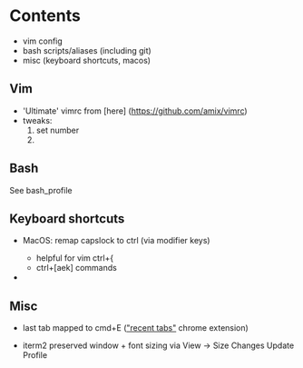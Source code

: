 # Contents
- vim config
- bash scripts/aliases (including git)
- misc (keyboard shortcuts, macos)


## Vim
- 'Ultimate' vimrc from [here] (https://github.com/amix/vimrc)
- tweaks: 
    1. set number
    2. 



## Bash
See bash_profile



## Keyboard shortcuts
- MacOS: remap capslock to ctrl (via modifier keys)
    - helpful for vim ctrl+{ 
    - ctrl+[aek] commands
  
- 


## Misc
- last tab mapped to cmd+E (["recent tabs"](https://chrome.google.com/webstore/detail/recent-tabs/ocllfmhjhfmogablefmibmjcodggknml?hl=en) chrome extension)

- iterm2 preserved window + font sizing via View -> Size Changes Update Profile
